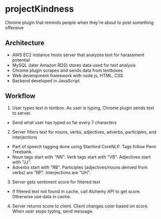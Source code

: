 # projectKindness
Chrome plugin that reminds people when they're about to post something offensive

## Architecture
- AWS EC2 instance hosts server that analyzes text for harassment potential
 - MySQL (later Amazon RDS) stores data used for text analysis
- Chrome plugin scrapes and sends data from textboxes
- Web development framework with node.js, HTML, CSS
- Backend developed in JavaScript

## Workflow
1. User types text in textbox. As user is typing, Chrome plugin sends text to server.
 - Send what user has typed so far every 7 characters
2. Server filters text for nouns, verbs, adjectives, adverbs, participles, and interjections
 - Part of speech tagging done using Stanford CoreNLP. Tags follow Penn Treebank.
 - Noun tags start with "NN". Verb tags start with "VB". Adjectives start with "JJ".
 - Adverbs start with "RB". Participles (adjectives/nouns derived from verbs) are "RP". Interjections are "UH".
3. Server gets sentiment score for filtered text
 - If filtered text not found in cache, call Alchemy API to get score. Otherwise use data in cache.
4. Server returns score to client. Client changes color based on score. When user stops typing, send message.
